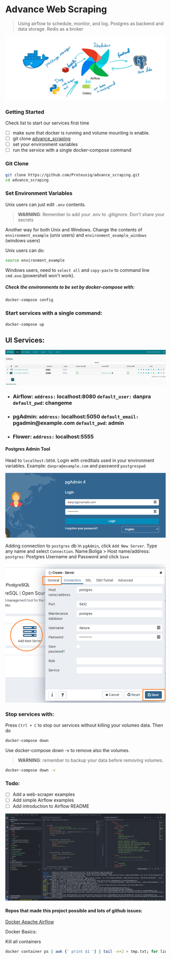 # Advance Web Scraping
> Using airflow to schedule, monitor, and log. Postgres as backend and data storage. Redis as a broker

![advance_image](images/advance_design.jpg)

### Getting Started
Check list to start our services first time

- [ ] make sure that docker is running and volume mounting is enable.
- [ ] git clone [advance_scraping](https://github.com/Proteusiq/advance_scraping.git)
- [ ] set your environment variables
- [ ] run the service with a single docker-compose command

### Git Clone
```bash
git clone https://github.com/Proteusiq/advance_scraping.git
cd advance_scraping
```


### Set Environment Variables

Unix users can just edit `.env` contents.
> **WARNING**: Remember to add your .env to .gitignore. Don't share your secrets

Another way for both Unix and Windows. Change the contents of `environment_example` (unix users) and `environment_example_windows` (windows users) 

Unix users can do:

```bash
source environment_example
```

Windows users, need to `select all` and `copy-paste` to  command line `cmd.exe`.(powershell won't work).

##### Check the environments to be set by docker-compose with:

```bash
docker-compose config
```

### Start services with a single command:

```bash
docker-compose up
```

## UI Services:
![advance_image](images/airflow_dag.png)
- ### Airflow: `address:` __localhost:8080__ `default_user:` __danpra__ `default_pwd`: __changeme__
- ### pgAdmin: `address:` __localhost:5050__ `default_email:` __pgadmin@example.com__ `default_pwd`: __admin__
- ### Flower: `address:` __localhost:5555__ 

#### Postgres Admin Tool
Head to `localhost:5050`. Login with creditials used in your environment variables. Example: `danpra@example.com` and password `postgrespwd`

![postgres_image](images/pgAdmin_login.png)

Adding connection to `postgres` db in `pgAdmin`, click `Add New Server`. Type any name and select `Connection`. Name:Boliga > Host name/address: `postgres`: Postgres Username and Password and click `Save`
  
 ![postgres_image](images/pgAdmin_connection.png) 


### Stop services with:
Press `Ctrl + C` to stop our services without killing your volumes data. Then do

```bash
docker-compose down
```

Use docker-compose down -v to remove also the volumes. 
> **WARNING**: remember to backup your data before removing volumes. 

```bash
docker-compose down -v
```

### Todo:
- [ ] Add a web-scraper examples
- [ ] Add simple Airflow examples
- [ ] Add introduction to Airflow  README

![dev](images/dev.png)

#### Repos that made this project possible and lots of github issues:

 [Docker Apache Airflow](https://github.com/puckel/docker-airflow)


Docker Basics:

Kill all containers
```bash
docker container ps | awk {' print $1 '} | tail -n+2 > tmp.txt; for line in $(cat tmp.txt); do docker container kill $line; done; rm tmp.txt
```
